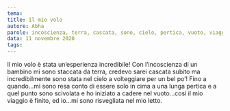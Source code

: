 ```yaml
---
tema:
title: Il mio volo
autore: Abha
parole: incoscienza, terra, cascata, sono, cielo, pertica, vuoto, viaggio
data: 11 novembre 2020
tags: 
---
```

Il mio volo è stata un’esperienza incredibile! Con l’incoscienza di un bambino mi sono staccata da terra, credevo sarei cascata subito ma incredibilmente sono stata nel cielo a volteggiare per un bel po’! Fino a quando…mi sono resa conto di essere solo in cima a una lunga pertica e a quel punto sono scivolata e ho iniziato a cadere nel vuoto…così il mio viaggio è finito, ed io…mi sono risvegliata nel mio letto.